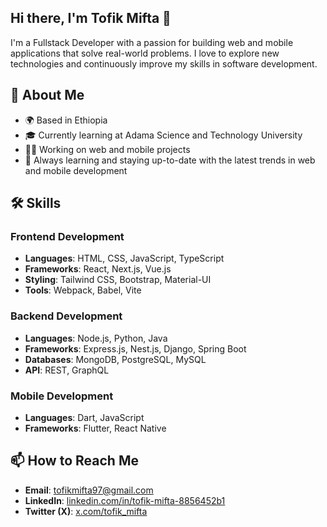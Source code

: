 ## Hi there, I'm Tofik Mifta 👋
I'm a Fullstack Developer with a passion for building web and mobile applications that solve real-world problems. I love to explore new technologies and continuously improve my skills in software development.

## 🚀 About Me
- 🌍 Based in Ethiopia
- 🎓 Currently learning at Adama Science and Technology University
- 👨‍💻 Working on web and mobile projects
- 🌱 Always learning and staying up-to-date with the latest trends in web and mobile development

## 🛠 Skills

### Frontend Development
- **Languages**: HTML, CSS, JavaScript, TypeScript
- **Frameworks**: React, Next.js, Vue.js
- **Styling**: Tailwind CSS, Bootstrap, Material-UI
- **Tools**: Webpack, Babel, Vite

### Backend Development
- **Languages**: Node.js, Python, Java
- **Frameworks**: Express.js, Nest.js, Django, Spring Boot
- **Databases**: MongoDB, PostgreSQL, MySQL
- **API**: REST, GraphQL

### Mobile Development
- **Languages**: Dart, JavaScript
- **Frameworks**: Flutter, React Native
## 📫 How to Reach Me
- **Email**: tofikmifta97@gmail.com
- **LinkedIn**: [linkedin.com/in/tofik-mifta-8856452b1](https://www.linkedin.com/in/tofik-mifta-8856452b1/)
- **Twitter (X)**: [x.com/tofik_mifta](https://x.com/tofik_mifta)
